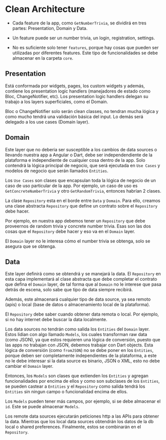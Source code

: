 # Clean Architecture

-   Cada feature de la app, como `GetNumberTrivia`, se dividirá en tres partes: Presentation, Domain y Data.

-   Un feature puede ser un number trivia, un login, registration, settings.

-   No es suficiente solo tener `features`, porque hay cosas que pueden ser utilizadas por diferentes features. Este tipo de funcionalidades se debe almacenar en la carpeta `core`.

## Presentation

Está conformada por widgets, pages, los custom widgets y además, contiene los presentation logic handlers (manejadores de estado como Bloc, ChangeNotifier, etc). Los presentation logic handlers delegan su trabajo a los layers superficiales, como el Domain.

Bloc o ChangeNotifier solo serán clean classes, no tendran mucha lógica y como mucho tendrá una validación básica del input. Lo demás será delegado a los use cases (Domain layer).

## Domain

Este layer que no deberia ser susceptible a los cambios de data sources o llevando nuestra app a Angular o Dart, debe ser independendiente de la plataforma e independiente de cualquier cosa dentro de la app. Solo contendrá la lógica principal de negocio, que será ejecutada en `Use Cases` y modelos de negocio que serán llamados `Entities`.

Los `Use Cases` son clases que encapsulan toda la lógica de negocio de un caso de uso particular de la app. Por ejemplo, un caso de uso es `GetConcreteNumberTrivia` y otro `GetRandomTrivia`, entonces habrían 2 clases.

La clase `Repository` esta en el borde entre `Data` y `Domain`. Para ello, creamos una clase abstracta `Repository` que define un contrato sobre el `Repository` debe hacer.

Por ejemplo, en nuestra app debemos tener un `Repository` que debe proveernos de random trivia y concrete number trivia. Esas son las dos cosas que el `Repository` debe hacer y eso va en el `Domain` layer.

El `Domain` layer no le interesa cómo el number trivia se obtenga, solo se asegura que se obtenga.

## Data

Este layer definirá como se obtendrá y se manejará la data. El `Repository` en esta capa implementará al clase abstracta que debe completar el contrato que defina el `Domain` layer, de tal forma que al `Domain` no le interese que pasa detrás de escena, solo sabe que tipo de data siempre recibirá.

Además, este almacenará cualquier tipo de data source, ya sea remoto (apis) o local (base de datos o almacenamiento local de la plataforma).

El `Repository` debe saber cuando obtener data remota o local. Por ejemplo, si no hay internet debe buscar la data localmente.

Los data sources no tendrán como salida los `Entities` del `Domain` layer. Estos lidian con algo llamado `Models`, los cuales transforman raw data (como JSON), ya que estos requieren una lógica de conversión, puesto que las apps no trabajan con JSON, debemos trabajar con Dart objects. Esta lógica de conversión (como `fromJSON`) no se debe poner en los `Entities`, porque deben ser completamente independientes de la plataforma, a este no le debe interesar si la data source es binario, JSON o XML, esto no debe cambiar el `Domain` layer.

Entonces, los `Models` son clases que extienden los `Entities` y agregan funcionalidades por encima de ellos y como son subclases de los `Entities`, se pueden castear a `Entities` y el `Repository` como salida tendrá los `Entities` sin ningun campo o funcionalidad encima de ellos.

Los `Models` pueden tener más campos, por ejemplo, si se debe almacenar el `id`. Este se puede almacenar `Models`.

Los remote data sources ejecutarán peticiones http a las APIs para obtener la data. Mientras que los local data sources obtendrán los datos de la db local o shared preferences. Finalmente, estos se combinarán en el `Repository`.
